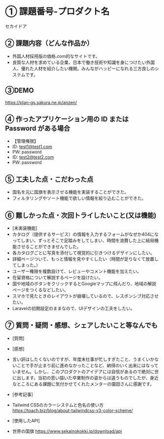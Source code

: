 # ① 課題番号-プロダクト名

セカイドア

## ② 課題内容（どんな作品か）

- 外国人材採用版の価格.com的なサイトです。
- 良質な人材を求めている企業、日本で働き技術や知識を身につけたい外国人、優れた人材を紹介したい機関。みんながハッピーになれる三方良しのシステムです。

## ③DEMO

https://plan-gs.sakura.ne.jp/anzen/

## ④ 作ったアプリケーション用の ID または Password がある場合

- 【管理権限】
- ID: test1@test1.com
- PW: password
- ID: test2@test2.com
- PW: password

## ⑤ 工夫した点・こだわった点

- 国名を元に国旗を表示させる機能を実装することができた。
- フィルタリングやソート機能で欲しい情報を絞り込むことができた。

## ⑥ 難しかった点・次回トライしたいこと(又は機能)
- [未実装機能]
- カタログ（提供するサービス）の情報を入力するフォームがなぜか404になってしまい、ずっとそこで足踏みをしてしまい、時間を浪費した上に結局機能させることができませんでした。
- 各カタログごとに写真を添付して視覚的に引きつけるデザインにしたい。
- 詳細ページついて、もっと情報を見やすくしたい（時間が足りなくて放置してしまった。）
- ユーザー権限を複数設けて、レビューやコメント機能を加えたい。
- 在留資格について解説するページを設けたい。
- 国や地域のボタンをクリックするとGoogleマップに飛んだり、地域の解説ページをつくるなどしたい。
- スマホで見たときのレイアウトが崩壊しているので、レスポンシブ対応させたい。
- Laravelの初期設定のままなので、UIデザインの工夫をしたい。

## ⑦ 質問・疑問・感想、シェアしたいこと等なんでも

- [質問]
- [感想]
- 言い訳はしたくないのですが、年度末仕事が忙しすぎたこと、うまくいかないことで手が止まり前に進めなかったことなど、納得のいく出来にはなっていません。しかし、このプロダクトのアイデアには自信があるので絶対に世に出します。当初の思い描いた卒業制作の姿からは違うものでしたが、身近なところにある課題に気付かせてくれたメンターの園田さんに感謝です。

- [参考記事]
- Tailwind CSSのカラーシステムと色名の使い方 https://toach.biz/blog/about-tailwindcss-v3-color-scheme/

- [使用したAPI]
- 世界の国旗 https://www.sekainokokki.jp/download/api